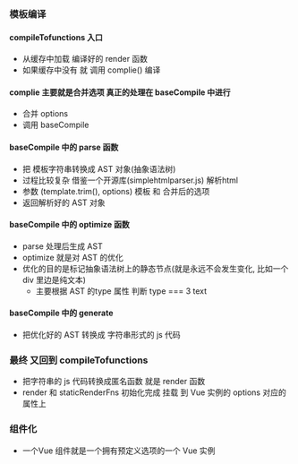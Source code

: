 
### 模板编译
#### compileTofunctions 入口
- 从缓存中加载 编译好的 render 函数
- 如果缓存中没有 就 调用 complie() 编译

#### complie  主要就是合并选项  真正的处理在 baseCompile 中进行
- 合并 options
- 调用 baseCompile
#### baseCompile 中的 parse 函数
- 把 模板字符串转换成 AST 对象(抽象语法树)
- 过程比较复杂 借鉴一个开源库(simplehtmlparser.js) 解析html
- 参数 (template.trim(), options) 模板 和 合并后的选项
- 返回解析好的 AST 对象

#### baseCompile 中的 optimize 函数
- parse 处理后生成 AST
- optimize 就是对 AST 的优化
- 优化的目的是标记抽象语法树上的静态节点(就是永远不会发生变化, 比如一个div 里边是纯文本)
    - 主要根据 AST 的type 属性 判断 type === 3 text

#### baseCompile 中的 generate 
- 把优化好的 AST 转换成 字符串形式的 js 代码

### 最终 又回到 compileTofunctions  
- 把字符串的 js 代码转换成匿名函数 就是  render 函数 
- render 和 staticRenderFns 初始化完成 挂载 到 Vue 实例的 options 对应的属性上

### 组件化
- 一个Vue 组件就是一个拥有预定义选项的一个 Vue 实例





